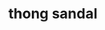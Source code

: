 ---
layout: objects
title: thong sandal
emoji: thong_sandal
permalink: 🩴.html
image: assets/img/3moji/thong_sandal.png
---